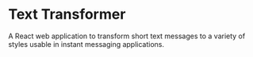# Text Transformer

A React web application to transform short text messages to a variety of
styles usable in instant messaging applications.